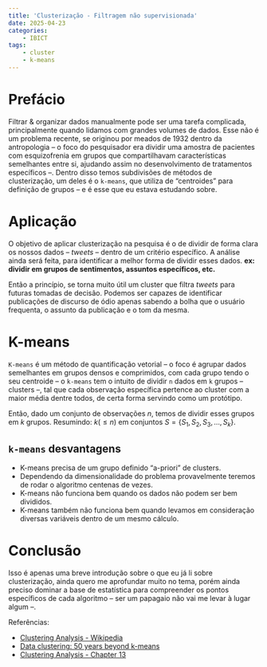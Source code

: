 ```yaml
---
title: 'Clusterização - Filtragem não supervisionada'
date: 2025-04-23
categories:
    - IBICT
tags:
    - cluster
    - k-means
---
```


# Prefácio
Filtrar & organizar dados manualmente pode ser uma tarefa complicada, principalmente quando lidamos com grandes volumes de dados. Esse não é um problema recente, se originou por meados de 1932 dentro da antropologia – o foco do pesquisador era dividir uma amostra de pacientes com esquizofrenia em grupos que compartilhavam características semelhantes entre si, ajudando assim no desenvolvimento de tratamentos específicos –. Dentro disso temos subdivisões de métodos de clusterização, um deles é o `k-means`, que utiliza de “centroides” para definição de grupos – e é esse que eu estava estudando sobre.

# Aplicação
O objetivo de aplicar clusterização na pesquisa é o de dividir de forma clara os nossos dados – *tweets* – dentro de um critério específico. A análise ainda será feita, para identificar a melhor forma de dividir esses dados. **ex: dividir em grupos de sentimentos, assuntos específicos, etc.**

Então a princípio, se torna muito útil um cluster que filtra *tweets* para futuras tomadas de decisão. Podemos ser capazes de identificar publicações de discurso de ódio apenas sabendo a bolha que o usuário frequenta, o assunto da publicação e o tom da mesma.
# K-means
`K-means` é um método de quantificação vetorial – o foco é agrupar dados semelhantes em grupos densos e comprimidos, com cada grupo tendo o seu centroide – o `k-means` tem o intuito de dividir `n` dados em `k` grupos – clusters –, tal que cada observação específica  pertence ao cluster com a maior média dentre todos, de certa forma servindo como um protótipo.

Então, dado um conjunto de observações $n$, temos de dividir esses grupos em $k$ grupos. Resumindo: $k(≤n)$ em conjuntos $S= \{S_1,S_2,S_3,…,S_k\}$.

## `k-means` desvantagens
- K-means precisa de um grupo definido “a-priori” de clusters.
- Dependendo da dimensionalidade do problema provavelmente teremos de rodar o algoritmo centenas de vezes.
- K-means não funciona bem quando os dados não podem ser bem divididos.
- K-means também não funciona bem quando levamos em consideração diversas variáveis dentro de um mesmo cálculo.

# Conclusão
Isso é apenas uma breve introdução sobre o que eu já li sobre clusterização, ainda quero me aprofundar muito no tema, porém ainda preciso dominar a base de estatística para compreender os pontos específicos de cada algoritmo – ser um papagaio não vai me levar à lugar algum –.

Referências: 
- [Clustering Analysis - Wikipedia](https://en.wikipedia.org/wiki/Cluster_analysis)
- [Data clustering: 50 years beyond k-means](https://sci-hub.se/https://doi.org/10.1016/j.patrec.2009.09.011)
- [Clustering Analysis - Chapter 13](https://sci-hub.se/10.1016/B978-0-12-815739-8.00013-4)
